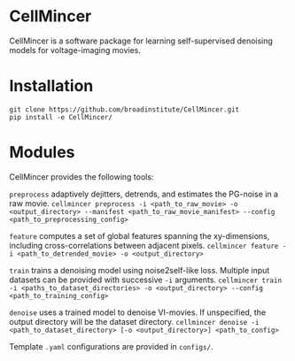 CellMincer
===========

CellMincer is a software package for learning self-supervised denoising models for voltage-imaging movies.

Installation
============

```
git clone https://github.com/broadinstitute/CellMincer.git
pip install -e CellMincer/
```

Modules
=======

CellMincer provides the following tools:

`preprocess` adaptively dejitters, detrends, and estimates the PG-noise in a raw movie.
`cellmincer preprocess -i <path_to_raw_movie> -o <output_directory> --manifest <path_to_raw_movie_manifest> --config <path_to_preprocessing_config>`

`feature` computes a set of global features spanning the xy-dimensions, including cross-correlations between adjacent pixels.
`cellmincer feature -i <path_to_detrended_movie> -o <output_directory>`

`train` trains a denoising model using noise2self-like loss. Multiple input datasets can be provided with successive `-i` arguments.
`cellmincer train -i <paths_to_dataset_directories> -o <output_directory> --config <path_to_training_config>`

`denoise` uses a trained model to denoise VI-movies. If unspecified, the output directory will be the dataset directory.
`cellmincer denoise -i <path_to_dataset_directory> [-o <output_directory>] <path_to_config>`

Template `.yaml` configurations are provided in `configs/`.
